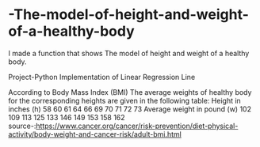 # -The-model-of-height-and-weight-of-a-healthy-body
I made a function that shows The model of height and weight of a healthy body. 

Project-Python Implementation of Linear Regression Line

According to Body Mass Index (BMI) The average weights of healthy body for the corresponding heights are given in the following table:
Height in inches (h)
58
60
61
64
66
69
70
71
72
73
Average weight in pound (w)
102
109
113
125
133
146
149
153
158
162
source-:https://www.cancer.org/cancer/risk-prevention/diet-physical-activity/body-weight-and-cancer-risk/adult-bmi.html
